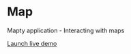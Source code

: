 # Map
Mapty application - Interacting with maps

[Launch live demo](https://dd-obua.github.io/map/)

